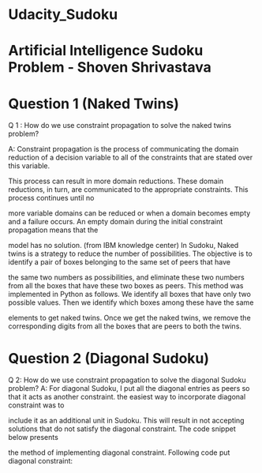 # Udacity_Sudoku
# Artificial Intelligence Sudoku Problem - Shoven Shrivastava


# Question 1 (Naked Twins)
Q 1 : How do we use constraint propagation to solve the naked twins problem?

A: Constraint propagation is the process of communicating the domain reduction of a decision variable to all of the constraints that are stated over this variable. 

This process can result in more domain reductions. These domain reductions, in turn, are communicated to the appropriate constraints. This process continues until no 

more variable domains can be reduced or when a domain becomes empty and a failure occurs. An empty domain during the initial constraint propagation means that the 

model has no solution. (from IBM knowledge center)
In Sudoku, Naked twins is a strategy to reduce the number of possibilities. The objective is to identify a pair of boxes belonging to the same set of peers that have 

the same two numbers as possibilities, and eliminate these two numbers from all the boxes that have these two boxes as peers.
This method was implemented in Python as follows. We identify all boxes that have only two possible values. Then we identify which boxes among these have the same 

elements to get naked twins. Once we get the naked twins, we remove the corresponding digits from all the boxes that are peers to both the twins. 





# Question 2 (Diagonal Sudoku)
Q 2: How do we use constraint propagation to solve the diagonal Sudoku problem?
A: For diagonal Sudoku, I put all the diagonal entries as peers so that it acts as another constraint. the easiest way to incorporate diagonal constraint was to 

include it as an additional unit in Sudoku. This will result in not accepting solutions that do not satisfy the diagonal constraint. The code snippet below presents 

the method of implementing diagonal constraint.
Following code put diagonal constraint:


